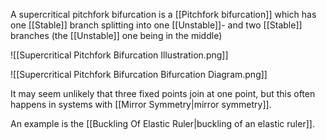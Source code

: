 A supercritical pitchfork bifurcation is a [[Pitchfork bifurcation]] which has one [[Stable]] branch splitting into one [[Unstable]]- and two [[Stable]] branches (the [[Unstable]] one being in the middle)

![[Supercritical Pitchfork Bifurcation Illustration.png]]

![[Supercritical Pitchfork Bifurcation Bifurcation Diagram.png]]

It may seem unlikely that three fixed points join at one point, but this often happens in systems with [[Mirror Symmetry|mirror symmetry]].

An example is the [[Buckling Of Elastic Ruler|buckling of an elastic ruler]].

